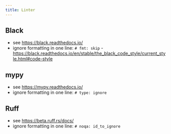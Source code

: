```yaml
---
title: Linter
---
```


## Black
- see https://black.readthedocs.io/
- ignore formatting in one line: `# fmt: skip` - https://black.readthedocs.io/en/stable/the_black_code_style/current_style.html#code-style

## mypy
- see https://mypy.readthedocs.io/
- ignore formatting in one line: `# type: ignore`

## Ruff
- see https://beta.ruff.rs/docs/
- ignore formatting in one line: `# noqa: id_to_ignore`
